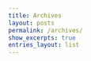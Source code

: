 ```yaml
---
title: Archives
layout: posts
permalink: /archives/
show_excerpts: true
entries_layout: list
---
```

